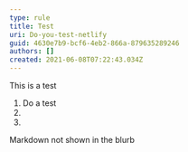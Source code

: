```yaml
---
type: rule
title: Test
uri: Do-you-test-netlify
guid: 4630e7b9-bcf6-4eb2-866a-879635289246
authors: []
created: 2021-06-08T07:22:43.034Z
---
```

This is a test

1. Do a test
2.
3.

<!--endintro-->

Markdown not shown in the blurb